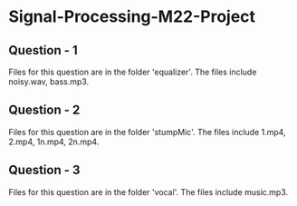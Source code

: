 # Signal-Processing-M22-Project

## Question - 1

Files for this question are in the folder 'equalizer'. The files include noisy.wav, bass.mp3.

## Question - 2

Files for this question are in the folder 'stumpMic'. The files include 1.mp4, 2.mp4, 1n.mp4, 2n.mp4.

## Question - 3

Files for this question are in the folder 'vocal'. The files include music.mp3.
